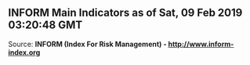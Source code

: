 ## INFORM Main Indicators as of Sat, 09 Feb 2019 03:20:48 GMT

Source: **INFORM (Index For Risk Management) - http://www.inform-index.org**